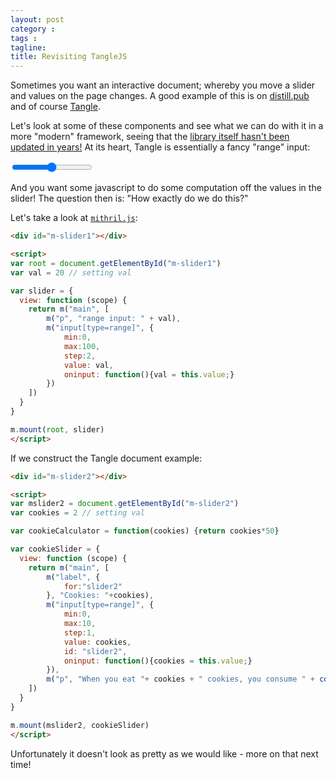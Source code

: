 ```yaml
---
layout: post
category : 
tags : 
tagline: 
title: Revisiting TangleJS
---
```


Sometimes you want an interactive document; whereby you move a slider and values on the page changes. A good example of this is on [distill.pub](https://distill.pub/2017/momentum/) and of course [Tangle](http://worrydream.com/Tangle/).

<script src="https://unpkg.com/mithril@2.0.4/mithril.min.js"></script>

Let's look at some of these components and see what we can do with it in a more "modern" framework, seeing that the [library itself hasn't been updated in years!](https://github.com/worrydream/Tangle) At its heart, Tangle is essentially a fancy "range" input:

<input type="range" min="1" max="100" value="50">

And you want some javascript to do some computation off the values in the slider! The question then is: "How exactly do we do this?"

Let's take a look at [`mithril.js`](https://mithril.js.org):


<div id="m-slider1"></div>

<script>
var root = document.getElementById("m-slider1")
var val = 20 // setting val

var slider = {
  view: function (scope) {
    return m("main", [
        m("p", "range input: " + val),
        m("input[type=range]", {
            min:0,
            max:100,
            step:2,
            value: val,
            oninput: function(){val = this.value;}
        })
    ])
  }
}

m.mount(root, slider)
</script>


```html
<div id="m-slider1"></div>

<script>
var root = document.getElementById("m-slider1")
var val = 20 // setting val

var slider = {
  view: function (scope) {
    return m("main", [
        m("p", "range input: " + val),
        m("input[type=range]", {
            min:0,
            max:100,
            step:2,
            value: val,
            oninput: function(){val = this.value;}
        })
    ])
  }
}

m.mount(root, slider)
</script>
```

If we construct the Tangle document example:

<div id="m-slider2"></div>

<script>
var mslider2 = document.getElementById("m-slider2")
var cookies = 2 // setting val

var cookieCalculator = function(cookies) {return cookies*50}

var cookieSlider = {
  view: function (scope) {
    return m("main", [
        m("label", {
            for:"slider2"
        }, "Cookies: "+cookies),
        m("input[type=range]", {
            min:0,
            max:10,
            step:1,
            value: cookies,
            id: "slider2", 
            oninput: function(){cookies = this.value;}
        }),
        m("p", "When you eat "+ cookies + " cookies, you consume " + cookieCalculator(cookies) + " calories.")
    ])
  }
}

m.mount(mslider2, cookieSlider)
</script>

```html
<div id="m-slider2"></div>

<script>
var mslider2 = document.getElementById("m-slider2")
var cookies = 2 // setting val

var cookieCalculator = function(cookies) {return cookies*50}

var cookieSlider = {
  view: function (scope) {
    return m("main", [
        m("label", {
            for:"slider2"
        }, "Cookies: "+cookies),
        m("input[type=range]", {
            min:0,
            max:10,
            step:1,
            value: cookies,
            id: "slider2", 
            oninput: function(){cookies = this.value;}
        }),
        m("p", "When you eat "+ cookies + " cookies, you consume " + cookieCalculator(cookies) + " calories.")
    ])
  }
}

m.mount(mslider2, cookieSlider)
</script>
```

Unfortunately it doesn't look as pretty as we would like - more on that next time!

